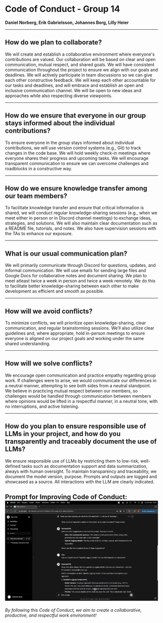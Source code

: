 ﻿# Code of Conduct - Group 14
**Daniel Norberg, Erik Gabrielsson, Johannes Borg, Lilly Heier**

---

## How do we plan to collaborate?
We will create and establish a collaborative environment where everyone's contributions are valued. Our collaboration will be based on clear and open communication, mutual respect, and shared goals. We will have consistent communication throughout the project to ensure we align with our goals and deadlines. We will actively participate in team discussions so we can give each other constructive feedback. We will keep each other accountable for our tasks and deadlines, and will embrace and establish an open and inclusive communication channel. We will be open to new ideas and approaches while also respecting diverse viewpoints.

---

## How do we ensure that everyone in our group stays informed about the individual contributions?
To ensure everyone in the group stays informed about individual contributions, we will use version control systems (e.g., Git) to track changes in the code base. We will hold weekly check-in meetings where everyone shares their progress and upcoming tasks. We will encourage transparent communication to ensure we can overcome challenges and roadblocks in a constructive way.

---

## How do we ensure knowledge transfer among our team members?
To facilitate knowledge transfer and ensure that critical information is shared, we will conduct regular knowledge-sharing sessions (e.g., when we meet either in person or in Discord channel meetings) to exchange ideas, strategies, and solutions. We will also maintain clear documentation such as a README file, tutorials, and notes. We also have supervision sessions with the TAs to enhance our exposure.

---

## What is our usual communication plan?
We will primarily communicate through Discord for questions, updates, and informal communication. We will use emails for sending large files and Google Docs for collaborative notes and document sharing. We plan to meet atleast twice a week in person and twice a week remotely. We do this to facilitate better knowledge-sharing between each other to make development as efficient and smooth as possible.

---

## How will we avoid conflicts?
To minimize conflicts, we will prioritize open knowledge-sharing, clear communication, and regular brainstorming sessions. We’ll also utilize clear guidelines and, where appropriate, hold in-person meetings to ensure everyone is aligned on our project goals and working under the same shared understanding.

---

## How will we solve conflicts?
We encourage open communication and practice empathy regarding group work. If challenges were to arise, we would communicate our differences in a neutral manner, attempting to see both sides from a neutral standpoint. We believe in practicing mutual respect between our members, so challenges would be handled through communication between members where opinions would be lifted in a respectful manner, in a neutral tone, with no interruptions, and active listening. 

---

## How do you plan to ensure responsible use of LLMs in your project, and how do you transparently and traceably document the use of LLMs? 
We ensure responsible use of LLMs by restricting them to low-risk, well-defined tasks such as documentation support and data summarization, always with human oversight. To maintain transparency and traceability, we document the model version, purpose. Prompts and outputs are logged and showcased as a source. All interactions with the LLM are clearly indicated.


Prompt for Improving Code of Conduct:
![Alt text](Images/PromptForCodeOfConduct.png)
---

_By following this Code of Conduct, we aim to create a collaborative, productive, and respectful work environment!_